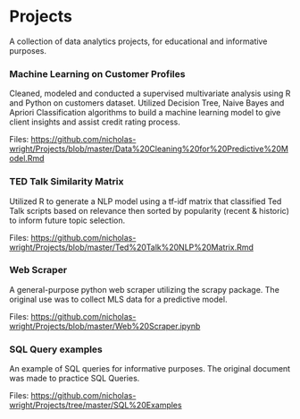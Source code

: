 # Projects
A collection of data analytics projects, for educational and informative purposes.

### Machine Learning on Customer Profiles

Cleaned, modeled and conducted a supervised multivariate analysis using R and Python on customers dataset. Utilized Decision Tree, Naive Bayes and Apriori Classification algorithms to build a machine learning model to give client insights and assist credit rating process. 

Files: https://github.com/nicholas-wright/Projects/blob/master/Data%20Cleaning%20for%20Predictive%20Model.Rmd

### TED Talk Similarity Matrix

Utilized R to generate a NLP model using a tf-idf matrix that classified Ted Talk scripts based on relevance then sorted by popularity (recent & historic) to inform future topic selection.

Files: https://github.com/nicholas-wright/Projects/blob/master/Ted%20Talk%20NLP%20Matrix.Rmd

### Web Scraper

A general-purpose python web scraper utilizing the scrapy package. The original use was to collect MLS data for a predictive model. 

Files: https://github.com/nicholas-wright/Projects/blob/master/Web%20Scraper.ipynb

### SQL Query examples

An example of SQL queries for informative purposes. The original document was made to practice SQL Queries. 

Files: https://github.com/nicholas-wright/Projects/tree/master/SQL%20Examples
